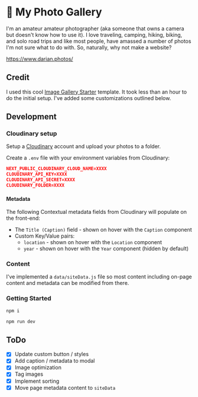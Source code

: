 # 📸 My Photo Gallery

I'm an amateur amateur photographer (aka someone that owns a camera but doesn't know how to use it). I love traveling, camping, hiking, biking, and solo road trips and like most people, have amassed a number of photos I'm not sure what to do with. So, naturally, why not make a website?

https://www.darian.photos/

## Credit

I used this cool [Image Gallery Starter](https://vercel.com/templates/next.js/image-gallery-starter) template. It took less than an hour to do the initial setup. I've added some customizations outlined below.

## Development

### Cloudinary setup

Setup a [Cloudinary](https://cloudinary.com) account and upload your photos to a folder.

Create a `.env` file with your environment variables from Cloudinary:

```json
NEXT_PUBLIC_CLOUDINARY_CLOUD_NAME=XXXX
CLOUDINARY_API_KEY=XXXX
CLOUDINARY_API_SECRET=XXXX
CLOUDINARY_FOLDER=XXXX
```

#### Metadata

The following Contextual metadata fields from Cloudinary will populate on the front-end:

- The `Title (Caption)` field - shown on hover with the `Caption` component
- Custom Key/Value pairs:
  - `location` - shown on hover with the `Location` component
  - `year` - shown on hover with the `Year` component (hidden by default)

### Content

I've implemented a `data/siteData.js` file so most content including on-page content and metadata can be modified from there.

### Getting Started

```bash
npm i
```

```bash
npm run dev
```

## ToDo

- [x] Update custom button / styles
- [x] Add caption / metadata to modal
- [x] Image optimization
- [x] Tag images
- [x] Implement sorting
- [x] Move page metadata content to `siteData`
